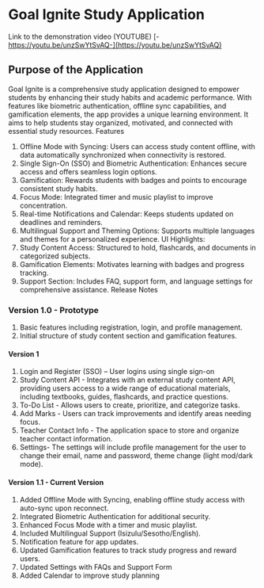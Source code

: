 # Goal Ignite Study Application


Link to the demonstration video (YOUTUBE) [-https://youtu.be/unzSwYtSvAQ-](https://youtu.be/unzSwYtSvAQ)

## Purpose of the Application
Goal Ignite is a comprehensive study application designed to empower students by enhancing their study habits and academic performance. With features like biometric authentication, offline sync capabilities, and gamification elements, the app provides a unique learning environment. It aims to help students stay organized, motivated, and connected with essential study resources.
Features
1.	Offline Mode with Syncing: Users can access study content offline, with data automatically synchronized when connectivity is restored.
2.	Single Sign-On (SSO) and Biometric Authentication: Enhances secure access and offers seamless login options.
3.	Gamification: Rewards students with badges and points to encourage consistent study habits.
4.	Focus Mode: Integrated timer and music playlist to improve concentration.
5.	Real-time Notifications and Calendar: Keeps students updated on deadlines and reminders.
6.	Multilingual Support and Theming Options: Supports multiple languages and themes for a personalized experience.
UI Highlights:
7.	Study Content Access: Structured to hold, flashcards, and documents in categorized subjects.
8.	Gamification Elements: Motivates learning with badges and progress tracking.
9.	Support Section: Includes FAQ, support form, and language settings for comprehensive assistance.
Release Notes
### Version 1.0 - Prototype
1.	Basic features including registration, login, and profile management.
2. 	Initial structure of study content section and gamification features.

#### Version 1 
1.	Login and Register (SSO) – User logins using single sign-on
2.	Study Content API - Integrates with an external study content API, providing users access to a wide range of educational materials, including textbooks, guides, flashcards, and practice questions.
3.	To-Do List - Allows users to create, prioritize, and categorize tasks.
4.	Add Marks - Users can track improvements and identify areas needing focus.
5.	Teacher Contact Info - The application space to store and organize teacher contact information.
6.	Settings- The settings will include profile management for the user to change their email, name and password, theme change (light mod/dark mode). 


#### Version 1.1 - Current Version
1.	Added Offline Mode with Syncing, enabling offline study access with auto-sync upon reconnect.
2. Integrated Biometric Authentication for additional security.
3. Enhanced Focus Mode with a timer and music playlist.
4. Included Multilingual Support (Isizulu/Sesotho/English).
5.	Notification feature for app updates.
6.	Updated Gamification features to track study progress and reward users.
7.	Updated Settings with FAQs and Support Form
8.	Added Calendar to improve study planning
